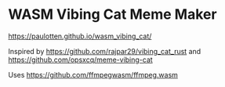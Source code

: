 # WASM Vibing Cat Meme Maker  
https://paulotten.github.io/wasm_vibing_cat/

Inspired by https://github.com/rajpar29/vibing_cat_rust and https://github.com/opsxcq/meme-vibing-cat

Uses https://github.com/ffmpegwasm/ffmpeg.wasm